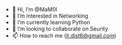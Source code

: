 - 👋 Hi, I’m @MaM0l
- 👀 I’m interested in Networking
- 🌱 I’m currently learning Python
- 💞️ I’m looking to collaborate on Seurity
- 📫 How to reach me (it.dist6@gmail.com)

<!---
MaM0l/MaM0l is a ✨ special ✨ repository because its `README.md` (this file) appears on your GitHub profile.
You can click the Preview link to take a look at your changes.
--->
